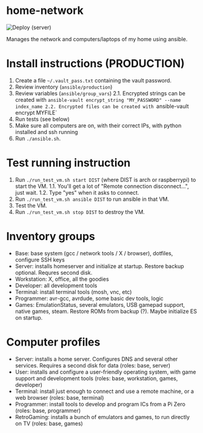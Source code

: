 # home-network

![Deploy (server)](https://github.com/andrenho/home-ansible/actions/workflows/main.yml/badge.svg)

Manages the network and computers/laptops of my home using ansible.

# Install instructions (PRODUCTION)

1. Create a file `~/.vault_pass.txt` containing the vault password.
1. Review inventory (`ansible/production`)
2. Review variables (`ansible/group_vars`)
  2.1. Encrypted strings can be created with `ansible-vault encrypt_string "MY_PASSWORD" --name index_name
  2.2. Encrypted files can be created with `ansible-vault encrypt MYFILE`
3. Run tests (see below)
4. Make sure all computers are on, with their correct IPs, with python installed and ssh running
5. Run `./ansible.sh`.

# Test running instruction

1. Run `./run_test_vm.sh start DIST` (where DIST is arch or raspberrypi) to start the VM.
  1.1. You'll get a lot of "Remote connection disconnect...", just wait.
  1.2. Type "yes" when it asks to connect.
2. Run `./run_test_vm.sh ansible DIST` to run ansible in that VM.
3. Test the VM.
4. Run `./run_test_vm.sh stop DIST` to destroy the VM.

# Inventory groups

- Base: base system (gcc / network tools / X / browser), dotfiles, configure SSH keys
- Server: installs homeserver and initialize at startup. Restore backup optional. Requres second disk.
- Workstation: X, office, all the goodies
- Developer: all development tools
- Terminal: install terminal tools (mosh, vnc, etc)
- Programmer: avr-gcc, avrdude, some basic dev tools, logic
- Games: EmulationStatus, several emulators, USB gamepad support, native games, steam. Restore ROMs from backup (?). Maybe initialize ES on startup.

# Computer profiles

- Server: installs a home server. Configures DNS and several other services. Requires a second disk for data (roles: base, server)
- User: installs and configure a user-friendly operating system, with game support and development tools (roles: base, workstation, games, developer)
- Terminal: install just enough to connect and use a remote machine, or a web browser (roles: base, terminal)
- Programmer: install tools to develop and program ICs from a Pi Zero (roles: base, programmer)
- RetroGaming: installs a bunch of emulators and games, to run directly on TV (roles: base, games)
